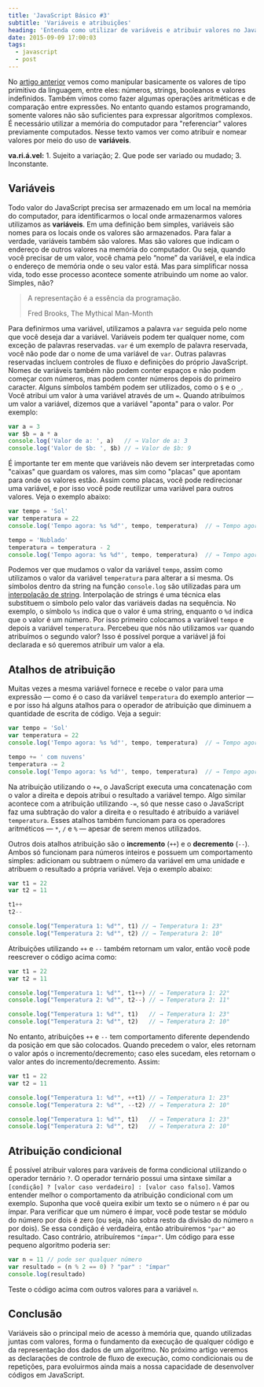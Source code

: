 ```yaml
---
title: 'JavaScript Básico #3'
subtitle: 'Variáveis e atribuições'
heading: 'Entenda como utilizar de variáveis e atribuir valores no JavaScript.'
date: 2015-09-09 17:00:03
tags:
  - javascript
  - post
---
```


No [artigo anterior](https://maxroecker.github.io/posts/2015-09-01-javascript-basico-2/) vemos como manipular basicamente os valores de tipo primitivo da linguagem, entre eles: números, strings, booleanos e valores indefinidos. Também vimos como fazer algumas operações aritméticas e de comparação entre expressões. No entanto quando estamos programando, somente valores não são suficientes para expressar algoritmos complexos. É necessário utilizar a memória do computador para "referenciar" valores previamente computados. Nesse texto vamos ver como atribuir e nomear valores por meio do uso de **variáveis**.

<aside>
<strong>va.ri.á.vel:</strong> 1. Sujeito a variação; 2. Que pode ser variado ou mudado; 3. Inconstante.
</aside>




## Variáveis

Todo valor do JavaScript precisa ser armazenado em um local na memória do computador, para identificarmos o local onde armazenarmos valores utilizamos as **variáveis**. Em uma definição bem simples, variáveis são nomes para os locais onde os valores são armazenados. Para falar a verdade, variáveis também são valores. Mas são valores que indicam o endereço de outros valores na memória do computador. Ou seja, quando você precisar de um valor, você chama pelo “nome” da variável, e ela indica o endereço de memória onde o seu valor está. Mas para simplificar nossa vida, todo esse processo acontece somente atribuindo um nome ao valor. Simples, não?

<blockquote>
  <p>
    A representação é a essência da programação.
  </p>
  <footer>Fred Brooks, The Mythical Man-Month</footer>
</blockquote>

Para definirmos uma variável, utilizamos a palavra `var` seguida pelo nome que você deseja dar a variável. Variáveis podem ter qualquer nome, com exceção de palavras reservadas. `var` é um exemplo de palavra reservada, você não pode dar o nome de uma variável de `var`. Outras palavras reservadas incluem controles de fluxo e definições do próprio JavaScript. Nomes de variáveis também não podem conter espaços e não podem começar com números, mas podem conter números depois do primeiro caracter. Alguns símbolos também podem ser utilizados, como o `$` e o `_`. Você atribui um valor à uma variável através de um `=`. Quando atribuímos um valor a variável, dizemos que a variável "aponta" para o valor. Por exemplo:

``` js
var a = 3
var $b = a * a
console.log('Valor de a: ', a)   // → Valor de a: 3
console.log('Valor de $b: ', $b) // → Valor de $b: 9
```

É importante ter em mente que variáveis não devem ser interpretadas como "caixas" que guardam os valores, mas sim como "placas" que apontam para onde os valores estão. Assim como placas, você pode redirecionar uma variável, e por isso você pode reutilizar uma variável para outros valores. Veja o exemplo abaixo:

``` js
var tempo = 'Sol'
var temperatura = 22
console.log('Tempo agora: %s %d°', tempo, temperatura)  // → Tempo agora: Sol 22°

tempo = 'Nublado'
temperatura = temperatura - 2
console.log('Tempo agora: %s %d°', tempo, temperatura)  // → Tempo agora: Nublado 20°
```

Podemos ver que mudamos o valor da variável `tempo`, assim como utilizamos o valor da variável `temperatura` para alterar a si mesma. Os símbolos dentro da string na função `console.log` são utilizadas para um [interpolação de string](https://en.wikipedia.org/wiki/String_interpolation). Interpolação de strings é uma técnica elas substituem o símbolo pelo valor das variáveis dadas na sequência. No exemplo, o símbolo `%s` indica que o valor é uma string, enquanto o `%d` indica que o valor é um número. Por isso primeiro colocamos a variável `tempo` e depois a variável `temperatura`. Percebeu que nós não utilizamos `var` quando atribuímos o segundo valor? Isso é possível porque a variável já foi declarada e só queremos atribuir um valor a ela.




## Atalhos de atribuição

Muitas vezes a mesma variável fornece e recebe o valor para uma expressão — como é o caso da variável `temperatura` do exemplo anterior — e por isso há alguns atalhos para o operador de atribuição que diminuem a quantidade de escrita de código. Veja a seguir:

``` js
var tempo = 'Sol'
var temperatura = 22
console.log('Tempo agora: %s %d°', tempo, temperatura)  // → Tempo agora: Sol 22°

tempo += ' com nuvens'
temperatura -= 2
console.log('Tempo agora: %s %d°', tempo, temperatura)  // → Tempo agora: Sol com nuvens 20°
```

Na atribuição utilizando o `+=`, o JavaScript executa uma concatenação com o valor a direita e depois atribui o resultado a variável tempo. Algo similar acontece com a atribuição utilizando `-=`, só que nesse caso o JavaScript faz uma subtração do valor a direita e o resultado é atribuído a variável `temperatura`. Esses atalhos também funcionam para os operadores aritméticos — `*`, `/` e `%` — apesar de serem menos utilizados.


Outros dois atalhos atribuição são o **incremento** (`++`) e o **decremento** (`--`). Ambos só funcionam para números inteiros e possuem um comportamento simples: adicionam ou subtraem o número da variável em uma unidade e atribuem o resultado a própria variável. Veja o exemplo abaixo:

``` js
var t1 = 22
var t2 = 11

t1++
t2--

console.log("Temperatura 1: %d°", t1) // → Temperatura 1: 23°
console.log("Temperatura 2: %d°", t2) // → Temperatura 2: 10°
```

Atribuições utilizando `++` e `--` também retornam um valor, então você pode reescrever o código acima como:

``` js
var t1 = 22
var t2 = 11

console.log("Temperatura 1: %d°", t1++) // → Temperatura 1: 22°
console.log("Temperatura 2: %d°", t2--) // → Temperatura 2: 11°

console.log("Temperatura 1: %d°", t1)   // → Temperatura 1: 23°
console.log("Temperatura 2: %d°", t2)   // → Temperatura 2: 10°
```

No entanto, atribuições `++` e `--` tem comportamento diferente dependendo da posição em que são colocados. Quando precedem o valor, eles retornam o valor após o incremento/decremento; caso eles sucedam, eles retornam o valor antes do incremento/decremento. Assim:


``` js
var t1 = 22
var t2 = 11

console.log("Temperatura 1: %d°", ++t1) // → Temperatura 1: 23°
console.log("Temperatura 2: %d°", --t2) // → Temperatura 2: 10°

console.log("Temperatura 1: %d°", t1)   // → Temperatura 1: 23°
console.log("Temperatura 2: %d°", t2)   // → Temperatura 2: 10°
```




## Atribuição condicional

É possível atribuir valores para varáveis de forma condicional utilizando o operador ternário `?`. O operador ternário possui uma sintaxe similar a `[condição] ? [valor caso verdadeiro] : [valor caso falso]`. Vamos entender melhor o comportamento da atribuição condicional com um exemplo. Suponha que você queira exibir um texto se o número `n` é par ou ímpar. Para verificar que um número é ímpar, você pode testar se módulo do número por dois é zero (ou seja, não sobra resto da divisão do número `n` por dois). Se essa condição é verdadeira, então atribuiremos `"par"` ao resultado. Caso contrário, atribuíremos `"ímpar"`. Um código para esse pequeno algoritmo poderia ser:

``` js
var n = 11 // pode ser qualquer número
var resultado = (n % 2 == 0) ? "par" : "ímpar"
console.log(resultado)
```

Teste o código acima com outros valores para a variável `n`.




## Conclusão

Variáveis são o principal meio de acesso à memória que, quando utilizadas juntas com valores, forma o fundamento da execução de qualquer código e da representação dos dados de um algoritmo. No próximo artigo veremos as declarações de controle de fluxo de execução, como condicionais ou de repetições, para evoluirmos ainda mais a nossa capacidade de desenvolver códigos em JavaScript.
